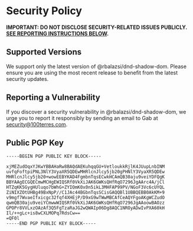 # Security Policy

**IMPORTANT: DO NOT DISCLOSE SECURITY-RELATED ISSUES PUBLICLY. [SEE REPORTING INSTRUCTIONS BELOW](#reporting-a-vulnerability).**

## Supported Versions

We support only the latest version of @rbalazsi/dnd-shadow-dom. Please ensure you are using the most recent release to benefit from the latest security updates.

## Reporting a Vulnerability

If you discover a security vulnerability in @rbalazsi/dnd-shadow-dom, we urge you to report it responsibly by sending an email to Gab at security@100terres.com.

## Public PGP Key

```
-----BEGIN PGP PUBLIC KEY BLOCK-----

xjMEZudOqxYJKwYBBAHaRw8BAQdAEKuhqqGU+VetloukkRjlK4JUupLnbINM
uvfqFoftpiPNL3NlY3VyaXR5QDEwMHRlcnJlcy5jb20gPHNlY3VyaXR5QDEw
MHRlcnJlcy5jb20+wowEEBYKAD4FgmbnTqsECwkHCAmQB30aju9veiYDFQgK
BBYAAgECGQECmwMCHgEWIQSRf0VkXiJAK6GWKsQHfRqO7296JgAArc4A/jCl
HTZqKK5GygHUluqo7bWhG+ZYIOmK0x0n5ikL3MHFAP99PV/NGoF3Vc6cUYQL
ZiNIXZOtUHBg49BxNpP//C1JAc44BGbnTqsSCisGAQQBl1UBBQEBB0AkKM+9
v9mgf7WvaeIfxicgc32fqf4XHEjP/D9xG9wTWwMBCAfCeAQYFgoAKgWCZudO
qwmQB30aju9veiYCmwwWIQSRf0VkXiJAK6GWKsQHfRqO7296JgAAoowBAOzz
GPOPr8VVLxzOAzAf3Q5FgTzaRaJG2wQWAIp06Dg8AQC1NROyADwIvPXA60kH
Il/++gLc+is8wCXLMOPq7RdsCw==
=QF0l
-----END PGP PUBLIC KEY BLOCK-----
```
